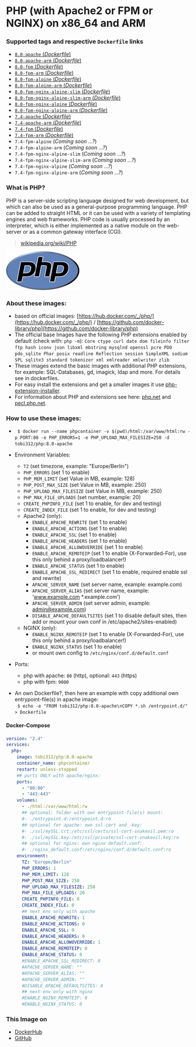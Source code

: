 # PHP (with Apache2 or FPM or NGINX) on x86_64 and ARM

### Supported tags and respective `Dockerfile` links
-	[`8.0-apache` (*Dockerfile*)](https://github.com/Tob1asDocker/php/blob/master/debian.x86_64.8_0_apache.Dockerfile)
-	[`8.0-apache-arm` (*Dockerfile*)](https://github.com/Tob1asDocker/php/blob/master/debian.armhf.8_0_apache.Dockerfile)
-	[`8.0-fpm` (*Dockerfile*)](https://github.com/Tob1asDocker/php/blob/master/debian.x86_64.8_0_fpm.Dockerfile)
-	[`8.0-fpm-arm` (*Dockerfile*)](https://github.com/Tob1asDocker/php/blob/master/debian.armhf.8_0_fpm.Dockerfile)
- [`8.0-fpm-alpine` (*Dockerfile*)](https://github.com/Tob1asDocker/php/blob/master/alpine.x86_64.8_0_fpm.Dockerfile)
- [`8.0-fpm-alpine-arm` (*Dockerfile*)](https://github.com/Tob1asDocker/php/blob/master/alpine.armhf.8_0_fpm.Dockerfile)
- [`8.0-fpm-nginx-alpine-slim` (*Dockerfile*)](https://github.com/Tob1asDocker/php/blob/master/alpine.x86_64.8_0_fpm_nginx_slim.Dockerfile)
- [`8.0-fpm-nginx-alpine-slim-arm` (*Dockerfile*)](https://github.com/Tob1asDocker/php/blob/master/alpine.armhf.8_0_fpm_nginx_slim.Dockerfile)
- [`8.0-fpm-nginx-alpine` (*Dockerfile*)](https://github.com/Tob1asDocker/php/blob/master/alpine.x86_64.8_0_fpm_nginx.Dockerfile)
- [`8.0-fpm-nginx-alpine-arm` (*Dockerfile*)](https://github.com/Tob1asDocker/php/blob/master/alpine.armhf.8_0_fpm_nginx.Dockerfile)
-	[`7.4-apache` (*Dockerfile*)](https://github.com/Tob1asDocker/php/blob/master/debian.x86_64.7_4_apache.Dockerfile)
-	[`7.4-apache-arm` (*Dockerfile*)](https://github.com/Tob1asDocker/php/blob/master/debian.armhf.7_4_apache.Dockerfile)
-	[`7.4-fpm` (*Dockerfile*)](https://github.com/Tob1asDocker/php/blob/master/debian.x86_64.7_4_fpm.Dockerfile)
-	[`7.4-fpm-arm` (*Dockerfile*)](https://github.com/Tob1asDocker/php/blob/master/debian.armhf.7_4_fpm.Dockerfile)
- `7.4-fpm-alpine` (*Coming soon ...?*)
- `7.4-fpm-alpine-arm` (*Coming soon ...?*)
- `7.4-fpm-nginx-alpine-slim` (*Coming soon ...?*)
- `7.4-fpm-nginx-alpine-slim-arm` (*Coming soon ...?*)
- `7.4-fpm-nginx-alpine` (*Coming soon ...?*)
- `7.4-fpm-nginx-alpine-arm` (*Coming soon ...?*)

### What is PHP?

PHP is a server-side scripting language designed for web development, but which can also be used as a general-purpose programming language. PHP can be added to straight HTML or it can be used with a variety of templating engines and web frameworks. PHP code is usually processed by an interpreter, which is either implemented as a native module on the web-server or as a common gateway interface (CGI).

> [wikipedia.org/wiki/PHP](https://en.wikipedia.org/wiki/PHP)

![logo](https://raw.githubusercontent.com/docker-library/docs/master/php/logo.png)

### About these images:
* based on official images: [https://hub.docker.com/_/php/](https://hub.docker.com/_/php/) / [https://github.com/docker-library/php](https://github.com/docker-library/php)
* The official base Images have the following PHP extensions enabled by default (check with: ```php -m```): ```Core ctype curl date dom fileinfo filter ftp hash iconv json libxml mbstring mysqlnd openssl pcre PDO pdo_sqlite Phar posix readline Reflection session SimpleXML sodium SPL sqlite3 standard tokenizer xml xmlreader xmlwriter zlib```
* These images extend the basic images with additional PHP extensions, for example: SQL-Databases, gd, imagick, ldap and more. For details see in dockerfiles.
* For easy install the extensions and get a smaller images it use [php-extension-installer](https://github.com/mlocati/docker-php-extension-installer).
* For information about PHP and extensions see here: [php.net](https://php.net) and [pecl.php.net](https://pecl.php.net).

### How to use these images:
* ``` $ docker run --name phpcontainer -v $(pwd)/html:/var/www/html:rw -p PORT:80 -e PHP_ERRORS=1 -e PHP_UPLOAD_MAX_FILESIZE=250 -d tobi312/php:8.0-apache```

* Environment Variables:  
  * `TZ` (set timezone, example: "Europe/Berlin")
  * `PHP_ERRORS` (set 1 to enable)
  * `PHP_MEM_LIMIT` (set Value in MB, example: 128)
  * `PHP_POST_MAX_SIZE` (set Value in MB, example: 250)
  * `PHP_UPLOAD_MAX_FILESIZE` (set Value in MB, example: 250)
  * `PHP_MAX_FILE_UPLOADS` (set number, example: 20)
  * `CREATE_PHPINFO_FILE` (set 1 to enable, for dev and testing)
  * `CREATE_INDEX_FILE` (set 1 to enable, for dev and testing)
  * Apache2 (only):
    * `ENABLE_APACHE_REWRITE` (set 1 to enable)
    * `ENABLE_APACHE_ACTIONS` (set 1 to enable)
    * `ENABLE_APACHE_SSL` (set 1 to enable)
    * `ENABLE_APACHE_HEADERS` (set 1 to enable)
    * `ENABLE_APACHE_ALLOWOVERRIDE` (set 1 to enable)
    * `ENABLE_APACHE_REMOTEIP` (set 1 to enable (X-Forwarded-For), use this only behind a proxy/loadbalancer!)
    * `ENABLE_APACHE_STATUS` (set 1 to enable)
    * `ENABLE_APACHE_SSL_REDIRECT` (set 1 to enable, required enable ssl and rewrite)
    * `APACHE_SERVER_NAME` (set server name, example: example.com)
    * `APACHE_SERVER_ALIAS` (set server name, example: 'www.example.com *.example.com')
    * `APACHE_SERVER_ADMIN` (set server admin, example: admin@example.com)
    * `DISABLE_APACHE_DEFAULTSITES` (set 1 to disable default sites, then add or mount your own conf in /etc/apache2/sites-enabled)
  * NGINX (only):
    * `ENABLE_NGINX_REMOTEIP` (set 1 to enable (X-Forwarded-For), use this only behind a proxy/loadbalancer!)
    * `ENABLE_NGINX_STATUS` (set 1 to enable)
    * or mount own config to `/etc/nginx/conf.d/default.conf`

* Ports:
  * php with apache: `80` (http), optional: `443` (https)
  * php with fpm: `9000`

* An own Dockerfile?, then here an example with copy additional own entrypoint-file(s) in apache image:  
  ``` $ echo -e "FROM tobi312/php:8.0-apache\nCOPY *.sh /entrypoint.d/" > Dockerfile```

#### Docker-Compose

```yaml
version: "2.4"
services:
  php:
    image: tobi312/php:8.0-apache
    container_name: phpcontainer
    restart: unless-stopped
    ## ports ONLY with apache/nginx:
    ports:
      - "80:80"
      - "443:443"
    volumes:
      - ./html:/var/www/html:rw
      ## optional: folder with own entrypoint-file(s) mount:
      #- ./entrypoint.d:/entrypoint.d:ro
      ## optional for apache: own ssl-cert and -key:
      #- ./ssl/mySSL.crt:/etc/ssl/certs/ssl-cert-snakeoil.pem:ro
      #- ./ssl/mySSL.key:/etc/ssl/private/ssl-cert-snakeoil.key:ro
      ## optional for nginx: own nginx default.conf:
      #- ./nginx_default.conf:/etc/nginx/conf.d/default.conf:ro
    environment:
      TZ: "Europe/Berlin"
      PHP_ERRORS: 1
      PHP_MEM_LIMIT: 128
      PHP_POST_MAX_SIZE: 250
      PHP_UPLOAD_MAX_FILESIZE: 250
      PHP_MAX_FILE_UPLOADS: 20
      CREATE_PHPINFO_FILE: 0
      CREATE_INDEX_FILE: 0
      ## next env only with apache
      ENABLE_APACHE_REWRITE: 1
      ENABLE_APACHE_ACTIONS: 0
      ENABLE_APACHE_SSL: 0
      ENABLE_APACHE_HEADERS: 0
      ENABLE_APACHE_ALLOWOVERRIDE: 1
      ENABLE_APACHE_REMOTEIP: 0
      ENABLE_APACHE_STATUS: 0
      #ENABLE_APACHE_SSL_REDIRECT: 0
      #APACHE_SERVER_NAME: ""
      #APACHE_SERVER_ALIAS: ""
      #APACHE_SERVER_ADMIN: ""
      #DISABLE_APACHE_DEFAULTSITES: 0
      ## next env only with nginx
      #ENABLE_NGINX_REMOTEIP: 0
      #ENABLE_NGINX_STATUS: 0
```

### This Image on
* [DockerHub](https://hub.docker.com/r/tobi312/php/)
* [GitHub](https://github.com/Tob1asDocker/php)
